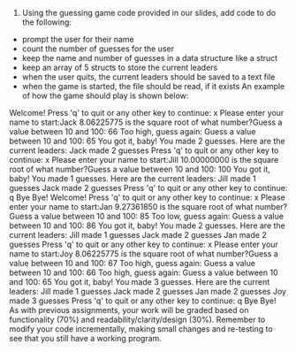 1. Using the guessing game code provided in our slides, add code to do the following:
- prompt the user for their name
- count the number of guesses for the user
- keep the name and number of guesses in a data structure like a struct
- keep an array of 5 structs to store the current leaders
- when the user quits, the current leaders should be saved to a text file
- when the game is started, the file should be read, if it exists
An example of how the game should play is shown below:

Welcome! Press 'q' to quit or any other key to continue:
x
Please enter your name to start:Jack
8.06225775 is the square root of what number?Guess a value
between 10 and 100: 66
Too high, guess again: Guess a value between 10 and 100: 65
You got it, baby!
You made 2 guesses.
Here are the current leaders:
Jack made 2 guesses
Press 'q' to quit or any other key to continue:
x
Please enter your name to start:Jill
10.00000000 is the square root of what number?Guess a value
between 10 and 100: 100
You got it, baby!
You made 1 guesses.
Here are the current leaders:
Jill made 1 guesses
Jack made 2 guesses
Press 'q' to quit or any other key to continue:
q
Bye Bye!
Welcome! Press 'q' to quit or any other key to continue:
x
Please enter your name to start:Jan
9.27361850 is the square root of what number?Guess a value
between 10 and 100: 85
Too low, guess again: Guess a value between 10 and 100: 86
You got it, baby!
You made 2 guesses.
Here are the current leaders:
Jill made 1 guesses
Jack made 2 guesses
Jan made 2 guesses
Press 'q' to quit or any other key to continue:
x
Please enter your name to start:Joy
8.06225775 is the square root of what number?Guess a value
between 10 and 100: 67
Too high, guess again: Guess a value between 10 and 100: 66
Too high, guess again: Guess a value between 10 and 100: 65
You got it, baby!
You made 3 guesses.
Here are the current leaders:
Jill made 1 guesses
Jack made 2 guesses
Jan made 2 guesses
Joy made 3 guesses
Press 'q' to quit or any other key to continue:
q
Bye Bye!
As with previous assignments, your work will be graded based on functionality (70%)
and readability/clarity/design (30%).
Remember to modify your code incrementally, making small changes and re-testing to
see that you still have a working program.

